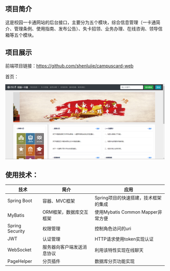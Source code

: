 ## 项目简介

这是校园一卡通网站的后台接口，主要分为五个模块，综合信息管理（一卡通简介、管理条例、使用指南、发布公告）、失卡招领、业务办理、在线咨询、领导信箱等五个模块。

## 项目展示

前端项目链接：https://github.com/shenlujie/campuscard-web

首页：

![](https://github.com/shenlujie/campuscard/blob/master/campuscard-web/src/main/resources/static/cardPic/homepage.png)

## 使用技术：

| 技术            | 简介                       | 应用                                 |
| --------------- | -------------------------- | ------------------------------------ |
| Spring Boot     | 容器、MVC框架              | Spring项目的快速搭建，技术框架的集成 |
| MyBatis         | ORM框架，数据库交互框架    | 使用Mybatis Common Mapper非常方便    |
| Spring Security | 权限管理                   | 控制角色访问的uri                    |
| JWT             | 认证管理                   | HTTP请求使用token实现认证            |
| WebSocket       | 服务器向客户端发送消息协议 | 利用该特性实现在线聊天               |
| PageHelper      | 分页插件                   | 数据库分页功能实现                   |

